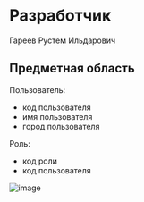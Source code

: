 # Разработчик

Гареев Рустем Ильдарович

## Предметная область

Пользователь:

* код пользователя
* имя пользователя
* город пользователя

Роль:

* код роли
* код пользователя

![image](https://user-images.githubusercontent.com/90521916/209758318-6f074ad4-6579-4689-97d0-cf4272560ca2.png)
